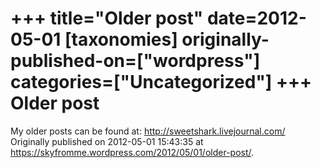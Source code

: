 +++
title="Older post"
date=2012-05-01
[taxonomies]
originally-published-on=["wordpress"]
categories=["Uncategorized"]
+++
Older post
==========

My older posts can be found at: <a href="http://sweetshark.livejournal.com/">http://sweetshark.livejournal.com/</a>
Originally published on 2012-05-01 15:43:35 at https://skyfromme.wordpress.com/2012/05/01/older-post/.
